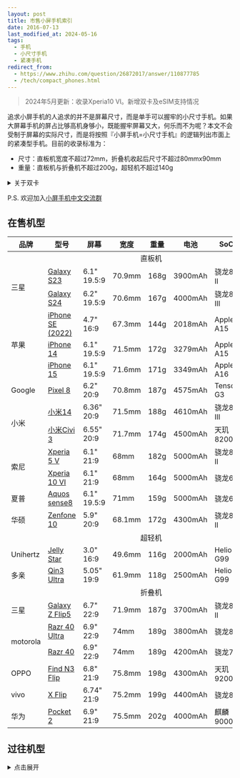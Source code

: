 ```yaml
---
layout: post
title: 市售小屏手机索引
date: 2016-07-13
last_modified_at: 2024-05-16
tags:
  - 手机
  - 小尺寸手机
  - 紧凑手机
redirect_from:
  - https://www.zhihu.com/question/26872017/answer/110877785
  - /tech/compact_phones.html
---
```

> 2024年5月更新：收录Xperia10 VI。新增双卡及eSIM支持情况

追求小屏手机的人追求的并不是屏幕尺寸，而是单手可以握牢的小尺寸手机。如果大屏幕手机的屏占比够高机身够小，既能握牢屏幕又大，何乐而不为呢？本文不会受制于屏幕的实际尺寸，而是将按照『小屏手机=小尺寸手机』的逻辑列出市面上的紧凑型手机。目前的收录标准为：

- 尺寸：直板机宽度不超过72mm，折叠机收起后尺寸不超过80mmx90mm
- 重量：直板机与折叠机不超过200g，超轻机不超过140g

<details><summary>关于双卡</summary>
	<ul>
		<li>p: 实体SIM卡</li>
		<li>e: eSIM卡</li>
		<li>p+p: 双卡槽，不支持eSIM</li>
		<li>p+p/e: 双卡槽，支持双实体卡或实体+eSIM双卡双待</li>
		<li>p+e: 单卡槽，支持实体+eSIM双卡双待</li>
		<li>p/e+e: 单卡槽，支持双eSIM或者实体+eSIM双卡双待</li>
	</ul>
	<p><a href="https://bmzhp.com/uncategorized/516.html" target="_blank">ESIM支持情况</a>因销售市场而异。中国移动、中国电信、中国联通的ESIM业务仅限于手表、平板，并没有开放手机端业务，因此表中列出的全部手机的国行版本都是不支持ESIM的。</p>
</details>

P.S. 欢迎加入[小屏手机中文交流群](https://t.me/compact_phones)
## 在售机型

<table>
<thead><tr>
	<th>品牌</th>
	<th>型号</th>
	<th>屏幕</th>
	<th>宽度</th>
	<th>重量</th>
	<th>电池</th>
	<th>SoC</th>
	<th>双卡</th>
	<th>年份</th>
</tr>
</thead>
<tbody>
<tr>
	<td colspan="9" style="text-align:center">直板机</td>
</tr>
<tr>
	<td rowspan="2">三星</td>
	<td><a href="https://www.samsung.com/cn/smartphones/galaxy-s23/" target="_blank">Galaxy S23</a></td>
	<td>6.1" 19.5:9</td>
	<td>70.9mm</td>
	<td>168g</td>
	<td>3900mAh</td>
	<td>骁龙8 II</td>
	<td>p+p/e</td>
	<td>2023</td>
</tr>
<tr>
	<td><a href="https://www.samsung.com/cn/smartphones/galaxy-s24/" target="_blank">Galaxy S24</a></td>
	<td>6.2" 19.5:9</td>
	<td>70.6mm</td>
	<td>167g</td>
	<td>4000mAh</td>
	<td>骁龙8 III</td>
	<td>p+p/e</td>
	<td>2024</td>
</tr>
<tr>
	<td rowspan="3">苹果</td>
	<td><a href="https://www.apple.com.cn/iphone-se/" target="_blank">iPhone SE (2022)</a></td>
	<td>4.7" 16:9</td>
	<td>67.3mm</td>
	<td>144g</td>
	<td>2018mAh</td>
	<td>Apple A15</td>
	<td>p+e</td>
	<td>2022</td>
</tr>
<tr>
	<td><a href="https://www.apple.com.cn/iphone-14/" target="_blank">iPhone 14</a></td>
	<td>6.1" 19.5:9</td>
	<td>71.5mm</td>
	<td>172g</td>
	<td>3279mAh</td>
	<td>Apple A15</td>
	<td>p+p p/e+e</td>
	<td>2022</td>
</tr>
<tr>
	<td><a href="https://www.apple.com.cn/iphone-15/" target="_blank">iPhone 15</a></td>
	<td>6.1" 19.5:9</td>
	<td>71.6mm</td>
	<td>171g</td>
	<td>3349mAh</td>
	<td>Apple A16</td>
	<td>p+p p/e+e</td>
	<td>2023</td>
</tr>
<tr>
	<td rowspan="1">Google</td>
	<td><a href="https://store.google.com/us/product/pixel_8" target="_blank">Pixel 8</a></td>
	<td>6.2" 20:9</td>
	<td>70.8mm</td>
	<td>187g</td>
	<td>4575mAh</td>
	<td>Tensor G3</td>
	<td>p/e+e</td>
	<td>2023</td>
</tr>
<tr>
	<td rowspan="2">小米</td>
	<td><a href="https://www.mi.com/xiaomi-14" target="_blank">小米14</a></td>
	<td>6.36" 20:9</td>
	<td>71.5mm</td>
	<td>188g</td>
	<td>4610mAh</td>
	<td>骁龙8 III</td>
	<td>p+p/e</td>
	<td>2023</td>
</tr>
<tr>
	<td><a href="https://www.mi.com/xiaomi-civi-3" target="_blank">小米Civi 3</a></td>
	<td>6.55" 20:9</td>
	<td>71.7mm</td>
	<td>174g</td>
	<td>4500mAh</td>
	<td>天玑8200U</td>
	<td>p+p</td>
	<td>2023</td>
</tr>
<tr>
	<td rowspan="2">索尼</td>
	<td><a href="https://www.sonystyle.com.cn/products/xperia/xperia_5m5/xperia_5m5_blue.html" target="_blank">Xperia 5 V</a></td>
	<td>6.1" 21:9</td>
	<td>68mm</td>
	<td>182g</td>
	<td>5000mAh</td>
	<td>骁龙8 II</td>
	<td>p+p/e</td>
	<td>2023</td>
</tr>
<tr>
	<td><a href="https://www.sony.com.hk/zh/smartphones/products/xperia-10m6" target="_blank">Xperia 10 VI</a></td>
	<td>6.1" 21:9</td>
	<td>68mm</td>
	<td>164g</td>
	<td>5000mAh</td>
	<td>骁龙6</td>
	<td>p+p/e</td>
	<td>2024</td>
</tr>
<tr>
	<td rowspan="1">夏普</td>
	<td><a href="https://jp.sharp/products/aquos-sense8" target="_blank">Aquos sense8</a></td>
	<td>6.1" 19.5:9</td>
	<td>71mm</td>
	<td>159g</td>
	<td>5000mAh</td>
	<td>骁龙6</td>
	<td>p+e</td>
	<td>2023</td>
</tr>
<tr>
	<td>华硕</td>
	<td><a href="https://www.asus.com/us/mobile-handhelds/phones/zenfone/zenfone-10" target="_blank">Zenfone 10</a></td>
	<td>5.9" 20:9</td>
	<td>68.1mm</td>
	<td>172g</td>
	<td>4300mAh</td>
	<td>骁龙8 II</td>
	<td>p+p</td>
	<td>2023</td>
</tr>
<tr>
	<td colspan="9" style="text-align:center">超轻机</td>
</tr>
<tr>
	<td rowspan="1">Unihertz</td>
	<td><a href="https://item.jd.com/10081652740282.html" target="_blank">Jelly Star</a></td>
	<td>3.0" 16:9</td>
	<td>49.6mm</td>
	<td>116g</td>
	<td>2000mAh</td>
	<td>Helio G99</td>
	<td>p+p</td>
	<td>2023</td>
</tr>
<tr>
	<td rowspan="1">多亲</td>
	<td><a href="https://item.jd.com/100062650381.html" target="_blank">Qin3 Ultra</a></td>
	<td>5.05" 19:9</td>
	<td>61.9mm</td>
	<td>118g</td>
	<td>2500mAh</td>
	<td>Helio G99</td>
	<td>p</td>
	<td>2023</td>
</tr>
<tr>
	<td colspan="9" style="text-align:center">折叠机</td>
</tr>
<tr>
	<td rowspan="1">三星</td>
	<td><a href="https://www.samsung.com/cn/smartphones/galaxy-z-flip5/" target="_blank">Galaxy Z Flip5</a></td>
	<td>6.7" 22:9</td>
	<td>71.9mm</td>
	<td>187g</td>
	<td>3700mAh</td>
	<td>骁龙8 II</td>
	<td>p+e</td>
	<td>2023</td>
</tr>
<tr>
	<td rowspan="2">motorola</td>
	<td><a href="https://item.lenovo.com.cn/product/1030281.html" target="_blank">Razr 40 Ultra</a></td>
	<td>6.9" 22:9</td>
	<td>74mm</td>
	<td>189g</td>
	<td>3800mAh</td>
	<td>骁龙8+</td>
	<td>p+p/e</td>
	<td>2023</td>
</tr>
<tr>
	<td><a href="https://item.lenovo.com.cn/product/1030630.html" target="_blank">Razr 40</a></td>
	<td>6.9" 22:9</td>
	<td>74mm</td>
	<td>189g</td>
	<td>4200mAh</td>
	<td>骁龙7</td>
	<td>p+p/e</td>
	<td>2023</td>
</tr>
<tr>
	<td rowspan="1">OPPO</td>
	<td><a href="https://www.oppo.com/cn/smartphones/series-find-n/find-n3-flip/" target="_blank">Find N3 Flip</a></td>
	<td>6.8" 21:9</td>
	<td>75.8mm</td>
	<td>198g</td>
	<td>4300mAh</td>
	<td>天玑9200</td>
	<td>p+p/e</td>
	<td>2023</td>
</tr>
<tr>
	<td rowspan="1">vivo</td>
	<td><a href="https://www.vivo.com.cn/vivo/xflip" target="_blank">X Flip</a></td>
	<td>6.74" 21:9</td>
	<td>75.2mm</td>
	<td>199g</td>
	<td>4400mAh</td>
	<td>骁龙8+</td>
	<td>p+p</td>
	<td>2023</td>
</tr>
<tr>
	<td rowspan="1">华为</td>
	<td><a href="https://consumer.huawei.com/cn/phones/pocket-2/" target="_blank">Pocket 2</a></td>
	<td>6.9" 21:9</td>
	<td>75.5mm</td>
	<td>202g</td>
	<td>4000mAh</td>
	<td>麒麟9000S</td>
	<td>p+p</td>
	<td>2024</td>
</tr>
</tbody>
</table>

## 过往机型

<details><summary>点击展开</summary>
<table>
	<thead><tr>
		<th>品牌</th>
		<th>型号</th>
		<th>屏幕</th>
		<th>宽度</th>
		<th>重量</th>
		<th>电池</th>
		<th>SoC</th>
		<th>双卡</th>
		<th>年份</th>
	</tr>
	</thead>
	<tbody>
	<tr>
		<td colspan="9" style="text-align:center">折叠机</td>
	</tr>
	<tr>
		<td rowspan="4">三星</td>
		<td>Galaxy Z Flip</td>
		<td>6.7" 22:9</td>
		<td>73.6mm</td>
		<td>183g</td>
		<td>3300mAh</td>
		<td>骁龙855+</td>
		<td></td>
		<td>2020</td>
	</tr>
	<tr>
		<td>Galaxy Z Flip 5G</td>
		<td>6.7" 22:9</td>
		<td>73.6mm</td>
		<td>183g</td>
		<td>3300mAh</td>
		<td>骁龙865+</td>
		<td>p+e</td>
		<td>2020</td>
	</tr>
	<tr>
		<td>Galaxy Z Flip3 5G</td>
		<td>6.7" 22:9</td>
		<td>72.2mm</td>
		<td>183g</td>
		<td>3300mAh</td>
		<td>骁龙888</td>
		<td>p+e</td>
		<td>2021</td>
	</tr>
	<tr>
		<td>Galaxy Z Flip4</td>
		<td>6.7" 22:9</td>
		<td>71.9mm</td>
		<td>187g</td>
		<td>3700mAh</td>
		<td>骁龙8</td>
		<td>p+e</td>
		<td>2022</td>
	</tr>
	<tr>
		<td rowspan="3">motorola</td>
		<td>Razr 2019</td>
		<td>6.2" 22:9</td>
		<td>72mm</td>
		<td>205g</td>
		<td>2510mAh</td>
		<td>骁龙710</td>
		<td></td>
		<td>2019</td>
	</tr>
	<tr>
		<td>Razr 5G</td>
		<td>6.2" 22:9</td>
		<td>72.6mm</td>
		<td>192g</td>
		<td>2800mAh</td>
		<td>骁龙765G</td>
		<td></td>
		<td>2020</td>
	</tr>
	<tr>
		<td>Razr 2022</td>
		<td>6.7" 20:9</td>
		<td>79.8mm</td>
		<td>200g</td>
		<td>3500mAh</td>
		<td>骁龙888</td>
		<td></td>
		<td>2022</td>
	</tr>
	<tr>
	<td rowspan="1">OPPO</td>
	<td>Find N2 Flip</td>
	<td>6.8" 21:9</td>
	<td>75.2mm</td>
	<td>191g</td>
	<td>4300mAh</td>
	<td>天玑9000+</td>
	<td></td>
	<td>2022</td>
	</tr>
	<tr>
		<td rowspan="2">华为</td>
		<td>P50 Pocket</td>
		<td>6.9" 21:9</td>
		<td>75.5mm</td>
		<td>190g</td>
		<td>4000mAh</td>
		<td>骁龙888</td>
		<td></td>
		<td>2021</td>
	</tr>
	<tr>
		<td>Pocket S</td>
		<td>6.9" 21:9</td>
		<td>75.5mm</td>
		<td>190g</td>
		<td>4000mAh</td>
		<td>骁龙778G</td>
		<td></td>
		<td>2022</td>
	</tr>
	<tr>
		<td colspan="9" style="text-align:center">直板机</td>
	</tr>
	<tr>
		<td rowspan="13">苹果</td>
		<td>iPhone SE</td>
		<td>4.0" 16:9</td>
		<td>58.6mm</td>
		<td>113g</td>
		<td>1642mAh</td>
		<td>Apple A9</td>
		<td>p</td>
		<td>2016</td>
	</tr>
	<tr>
		<td>iPhone 7</td>
		<td>4.7" 16:9</td>
		<td>67.1mm</td>
		<td>138g</td>
		<td>1960mAh</td>
		<td>Apple A10</td>
		<td>p</td>
		<td>2016</td>
	</tr>
	<tr>
		<td>iPhone 8</td>
		<td>4.7" 16:9</td>
		<td>67.3mm</td>
		<td>148g</td>
		<td>1821mAh</td>
		<td>Apple A11</td>
		<td>p</td>
		<td>2017</td>
	</tr>
	<tr>
		<td>iPhone SE</td>
		<td>4.7" 16:9</td>
		<td>67.3mm</td>
		<td>148g</td>
		<td>1821mAh</td>
		<td>Apple A13</td>
		<td>p+e</td>
		<td>2020</td>
	</tr>
	<tr>
		<td>Phone 12 mini</td>
		<td>5.4" 19.5:9</td>
		<td>64.2mm</td>
		<td>133g</td>
		<td>2227mAh</td>
		<td>Apple A14</td>
		<td>p+e</td>
		<td>2020</td>
	</tr>
	<tr>
		<td>iPhone 13 mini</td>
		<td>5.4" 19.5:9</td>
		<td>64.2mm</td>
		<td>140g</td>
		<td>2406mAh</td>
		<td>Apple A15</td>
		<td>p+e</td>
		<td>2021</td>
	</tr>
	<tr>
		<td>iPhone SE</td>
		<td>4.7" 16:9</td>
		<td>67.3mm</td>
		<td>144g</td>
		<td>2018mAh</td>
		<td>Apple A15</td>
		<td>p+e</td>
		<td>2022</td>
	</tr>
	<tr>
		<td>iPhone X</td>
		<td>5.8" 19.5:9</td>
		<td>70.9mm</td>
		<td>174g</td>
		<td>2716mAh</td>
		<td>Apple A11</td>
		<td>p</td>
		<td>2017</td>
	</tr>
	<tr>
		<td>iPhone Xs</td>
		<td>5.8" 19.5:9</td>
		<td>70.9mm</td>
		<td>177g</td>
		<td>2658mAh</td>
		<td>Apple A12</td>
		<td>p+p/e</td>
		<td>2018</td>
	</tr>
	<tr>
		<td>iPhone 11 Pro</td>
		<td>5.8" 19.5:9</td>
		<td>71.4mm</td>
		<td>188g</td>
		<td>3046mAh</td>
		<td>Apple A13</td>
		<td>p+p/e</td>
		<td>2019</td>
	</tr>
	<tr>
		<td>iPhone 12</td>
		<td>6.1" 19.5:9</td>
		<td>71.5mm</td>
		<td>164g</td>
		<td>2815mAh</td>
		<td>Apple A14</td>
		<td>p+p/e</td>
		<td>2020</td>
	</tr>
	<tr>
		<td>iPhone 13</td>
		<td>6.1" 19.5:9</td>
		<td>71.5mm</td>
		<td>173g</td>
		<td>3227mAh</td>
		<td>Apple A15</td>
		<td>p+p p/e+e</td>
		<td>2021</td>
	</tr>
	<tr>
		<td>iPhone 14</td>
		<td>6.1" 19.5:9</td>
		<td>71.5mm</td>
		<td>173g</td>
		<td>3279mAh</td>
		<td>Apple A15</td>
		<td>p+p p/e+e</td>
		<td>2022</td>
	</tr>
	<tr>
		<td rowspan="12">索尼</td>
		<td>Xperia X Compact</td>
		<td>4.6" 16:9</td>
		<td>65mm</td>
		<td>135g</td>
		<td>2700mAh</td>
		<td>骁龙650</td>
		<td>p</td>
		<td>2016</td>
	</tr>
	<tr>
		<td>Xperia XZ1 Compact</td>
		<td>4.6" 16:9</td>
		<td>65mm</td>
		<td>140g</td>
		<td>2700mAh</td>
		<td>骁龙835</td>
		<td>p</td>
		<td>2017</td>
	</tr>
	<tr>
		<td>Xperia XZ2 Compact</td>
		<td>5.0" 18:9</td>
		<td>65mm</td>
		<td>168g</td>
		<td>2870mAh</td>
		<td>骁龙845</td>
		<td>p p+p</td>
		<td>2018</td>
	</tr>
	<tr>
		<td>Xperia 5</td>
		<td>6.1" 21:9</td>
		<td>68mm</td>
		<td>164g</td>
		<td>3140mAh</td>
		<td>骁龙855</td>
		<td>p p+p</td>
		<td>2019</td>
	</tr>
	<tr>
		<td>Xperia 5 II</td>
		<td>6.1" 21:9</td>
		<td>68mm</td>
		<td>163g</td>
		<td>4000mAh</td>
		<td>骁龙865</td>
		<td>p p+p</td>
		<td>2020</td>
	</tr>
	<tr>
		<td>Xperia 5 III</td>
		<td>6.1" 21:9</td>
		<td>68mm</td>
		<td>168g</td>
		<td>4500mAh</td>
		<td>骁龙888</td>
		<td>p p+p</td>
		<td>2021</td>
	</tr>
	<tr>
		<td>Xperia 5 IV</td>
		<td>6.1" 21:9</td>
		<td>67mm</td>
		<td>172g</td>
		<td>5000mAh</td>
		<td>骁龙8</td>
		<td>p+p/e</td>
		<td>2022</td>
	</tr>
		<tr>
		<td>Xperia 10</td>
		<td>6.0" 21:9</td>
		<td>68mm</td>
		<td>162g</td>
		<td>2870mAh</td>
		<td>骁龙630</td>
		<td>p p+p</td>
		<td>2019</td>
	</tr>
	<tr>
		<td>Xperia 10 II</td>
		<td>6.0" 21:9</td>
		<td>69mm</td>
		<td>151g</td>
		<td>3600mAh</td>
		<td>骁龙665</td>
		<td>p p+p</td>
		<td>2020</td>
	</tr>
	<tr>
		<td>Xperia 10 III</td>
		<td>6.0" 21:9</td>
		<td>68mm</td>
		<td>169g</td>
		<td>4500mAh</td>
		<td>骁龙690</td>
		<td>p p+p</td>
		<td>2021</td>
	</tr>
	<tr>
		<td>Xperia 10 IV</td>
		<td>6.0" 21:9</td>
		<td>67mm</td>
		<td>161g</td>
		<td>5000mAh</td>
		<td>骁龙695</td>
		<td>p+p/e</td>
		<td>2022</td>
	</tr>
	<tr>
		<td>Xperia 10 V</td>
		<td>6.1" 21:9</td>
		<td>68mm</td>
		<td>158g</td>
		<td>5000mAh</td>
		<td>骁龙695</td>
		<td>p+p/e</td>
		<td>2023</td>
	</tr>
	<tr>
		<td rowspan="3">夏普</td>
		<td>AQUOS R Compact</td>
		<td>4.9" 17:9</td>
		<td>66mm</td>
		<td>140g</td>
		<td>2500mAh</td>
		<td>骁龙660</td>
		<td></td>
		<td>2017</td>
	</tr>
	<tr>
		<td>AQUOS R2 Compact</td>
		<td>5.2" 19:9</td>
		<td>64mm</td>
		<td>135g</td>
		<td>2500mAh</td>
		<td>骁龙845</td>
		<td></td>
		<td>2019</td>
	</tr>
	<tr>
		<td>AQUOS sense7</td>
		<td>6.1" 20:9</td>
		<td>70mm</td>
		<td>158g</td>
		<td>4570mAh</td>
		<td>骁龙695</td>
		<td></td>
		<td>2023</td>
	</tr>
	<tr>
		<td rowspan="2">华硕</td>
		<td>Zenfone 8</td>
		<td>5.9" 20:9</td>
		<td>68.5mm</td>
		<td>169g</td>
		<td>4000mAh</td>
		<td>骁龙888</td>
		<td></td>
		<td>2021</td>
	</tr>
	<tr>
		<td>Zenfone 9</td>
		<td>5.9" 20:9</td>
		<td>68.5mm</td>
		<td>169g</td>
		<td>4300mAh</td>
		<td>骁龙8+</td>
		<td></td>
		<td>2022</td>
	</tr>
	<tr>
		<td rowspan="9">三星</td>
		<td>Galaxy S8</td>
		<td>5.8" 18.5:9</td>
		<td>68.1mm</td>
		<td>155g</td>
		<td>3000mAh</td>
		<td>骁龙835</td>
		<td></td>
		<td>2017</td>
	</tr>
	<tr>
		<td>Galaxy S9</td>
		<td>5.8" 18.5:9</td>
		<td>68.7mm</td>
		<td>163g</td>
		<td>3000mAh</td>
		<td>骁龙845</td>
		<td></td>
		<td>2018</td>
	</tr>
	<tr>
		<td>Galaxy S10e</td>
		<td>5.8" 19:9</td>
		<td>69.9mm</td>
		<td>150g</td>
		<td>3100mAh</td>
		<td>骁龙855</td>
		<td></td>
		<td>2019</td>
	</tr>
	<tr>
		<td>Galaxy S10</td>
		<td>6.1" 19:9</td>
		<td>70.4mm</td>
		<td>157g</td>
		<td>3400mAh</td>
		<td>骁龙855</td>
		<td></td>
		<td>2019</td>
	</tr>
	<tr>
		<td>Galaxy Note10</td>
		<td>6.3" 19:9</td>
		<td>71.8mm</td>
		<td>168g</td>
		<td>3500mAh</td>
		<td>骁龙855</td>
		<td></td>
		<td>2019</td>
	</tr>
	<tr>
		<td>Galaxy S20</td>
		<td>6.2" 19.5:9</td>
		<td>69.1mm</td>
		<td>163g</td>
		<td>4000mAh</td>
		<td>骁龙865</td>
		<td>p+p/e</td>
		<td>2020</td>
	</tr>
	<tr>
		<td>Galaxy S21 5G</a></td>
		<td>6.2" 20:9</td>
		<td>71.2mm</td>
		<td>169g</td>
		<td>4000mAh</td>
		<td>骁龙888</td>
		<td>p+p/e</td>
		<td>2021</td>
	</tr>
	<tr>
		<td>Galaxy S22</a></td>
		<td>6.1" 19.5:9</td>
		<td>70.6mm</td>
		<td>167g</td>
		<td>3700mAh</td>
		<td>骁龙8</td>
		<td>p+p/e</td>
		<td>2022</td>
	</tr>
	<tr>
		<td>Galaxy S23</td>
		<td>6.1" 19.5:9</td>
		<td>70.9mm</td>
		<td>168g</td>
		<td>3900mAh</td>
		<td>骁龙8 II</td>
		<td>p+p/e</td>
		<td>2023</td>
	</tr>
	<tr>
		<td rowspan="8">小米</td>
		<td>小米6</td>
		<td>5.15" 16:9</td>
		<td>70.5mm</td>
		<td>168g</td>
		<td>3350mAh</td>
		<td>骁龙835</td>
		<td>p+p</td>
		<td>2017</td>
	</tr>
	<tr>
		<td>小米12</td>
		<td>6.28" 20:9</td>
		<td>69.9mm</td>
		<td>180g</td>
		<td>4500mAh</td>
		<td>骁龙8</td>
		<td>p+p</td>
		<td>2021</td>
	</tr>
	<tr>
		<td>小米12X</td>
		<td>6.28" 20:9</td>
		<td>69.9mm</td>
		<td>176g</td>
		<td>4500mAh</td>
		<td>骁龙870</td>
		<td>p+p</td>
		<td>2021</td>
	</tr>
	<tr>
		<td>小米12S</td>
		<td>6.28" 20:9</td>
		<td>69.9mm</td>
		<td>179g</td>
		<td>4500mAh</td>
		<td>骁龙8+</td>
		<td>p+p</td>
		<td>2022</td>
	</tr>
	<tr>
		<td>小米13</td>
		<td>6.28" 20:9</td>
		<td>71.5mm</td>
		<td>189g</td>
		<td>4500mAh</td>
		<td>骁龙8 II</td>
		<td>p+p/e</td>
		<td>2022</td>
	</tr>
	<tr>
		<td>小米9 SE</td>
		<td>5.97" 19.5:9</td>
		<td>70.5mm</td>
		<td>155g</td>
		<td>3070mAh</td>
		<td>骁龙712</td>
		<td>p+p</td>
		<td>2019</td>
	</tr>
	<tr>
		<td>小米Civi</td>
		<td>6.55" 20:9</td>
		<td>71.5mm</td>
		<td>166g</td>
		<td>4500mAh</td>
		<td>骁龙788</td>
		<td>p+p</td>
		<td>2021</td>
	</tr>
		<tr>
		<td>小米Civi 1S</td>
		<td>6.55" 20:9</td>
		<td>71.5mm</td>
		<td>166g</td>
		<td>4500mAh</td>
		<td>骁龙788+</td>
		<td>p+p</td>
		<td>2022</td>
	</tr>
	<tr>
		<td rowspan="8">Google</td>
		<td>Pixel</td>
		<td>5.0" 16:9</td>
		<td>69.5mm</td>
		<td>143g</td>
		<td>2770mAh</td>
		<td>骁龙821</td>
		<td>p</td>
		<td>2016</td>
	</tr>
	<tr>
		<td>Pixel 2</td>
		<td>5.0" 16:9</td>
		<td>69.7mm</td>
		<td>143g</td>
		<td>2700mAh</td>
		<td>骁龙835</td>
		<td>p</td>
		<td>2017</td>
	</tr>
	<tr>
		<td>Pixel 3</td>
		<td>5.5" 18:9</td>
		<td>68.2mm</td>
		<td>148g</td>
		<td>2915mAh</td>
		<td>骁龙845</td>
		<td>p+e</td>
		<td>2018</td>
	</tr>
	<tr>
		<td>Pixel 3a</td>
		<td>5.6" 18.5:9</td>
		<td>70.1mm</td>
		<td>147g</td>
		<td>3000mAh</td>
		<td>骁龙670</td>
		<td>p+e</td>
		<td>2019</td>
	</tr>
	<tr>
		<td>Pixel 4</td>
		<td>5.7" 19:9</td>
		<td>68.8mm</td>
		<td>162g</td>
		<td>2800mAh</td>
		<td>骁龙855</td>
		<td>p+e</td>
		<td>2019</td>
	</tr>
	<tr>
		<td>Pixel 4a</td>
		<td>5.81" 19.5:9</td>
		<td>69.4mm</td>
		<td>143g</td>
		<td>3140mAh</td>
		<td>骁龙730G</td>
		<td>p+e</td>
		<td>2020</td>
	</tr>
	<tr>
		<td>Pixel 5</td>
		<td>6.0" 19.5:9</td>
		<td>70.4mm</td>
		<td>151g</td>
		<td>4080mAh</td>
		<td>骁龙765G</td>
		<td>p+e</td>
		<td>2020</td>
	</tr>
	<tr>
		<td>Pixel 6a</td>
		<td>6.1" 20:9</td>
		<td>71.8mm</td>
		<td>178g</td>
		<td>4410mAh</td>
		<td>Tensor</td>
		<td>p+e</td>
		<td>2022</td>
	</tr>
	<tr>
		<td rowspan="4">华为</td>
		<td>P10</td>
		<td>5.1" 16:9</td>
		<td>69.3mm</td>
		<td>145g</td>
		<td>3200mAh</td>
		<td>麒麟960</td>
		<td></td>
		<td>2017</td>
	</tr>
	<tr>
		<td>P20</td>
		<td>5.8" 18.5:9</td>
		<td>70.8mm</td>
		<td>165g</td>
		<td>3400mAh</td>
		<td>麒麟970</td>
		<td></td>
		<td>2018</td>
	</tr>
	<tr>
		<td>P30</td>
		<td>6.1" 19.5:9</td>
		<td>71.4mm</td>
		<td>165g</td>
		<td>3650mAh</td>
		<td>麒麟980</td>
		<td></td>
		<td>2019</td>
	</tr>
	<tr>
		<td>P40</a></td>
		<td>6.1" 19.5:9</td>
		<td>71.06mm</td>
		<td>175g</td>
		<td>3800mAh</td>
		<td>麒麟990 5G</td>
		<td></td>
		<td>2020</td>
	</tr>
	<tr>
		<td rowspan="2">魅族</td>
		<td>魅族18</td>
		<td>6.2" 20:9</td>
		<td>69.2mm</td>
		<td>162g</td>
		<td>4000mAh</td>
		<td>骁龙8+</td>
		<td></td>
		<td>2021</td>
	</tr>
	<tr>
		<td>魅族18s</a></td>
		<td>6.2" 20:9</td>
		<td>69.2mm</td>
		<td>162g</td>
		<td>4000mAh</td>
		<td>骁龙888+</td>
		<td></td>
		<td>2021</td>
	</tr>
</tbody>
</table>
</details>